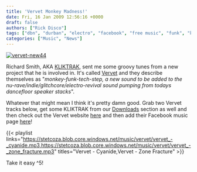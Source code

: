 ```yaml
---
title: 'Vervet Monkey Madness!'
date: Fri, 16 Jan 2009 12:56:16 +0000
draft: false
authors: ["Rick Disco"]
tags: ["dbn", "durban", "electro", "facebook", "free music", "funk", "kliktrak", "richard smith", "vervet"]
categories: ["Music", "News"]
---
```


[![vervet-new44](/wp-content/uploads/2009/01/vervet-new44-300x87.jpg "vervet-new44")](/wp-content/uploads/2009/01/vervet-new44.jpg)

Richard Smith, AKA [KLIKTRAK](/artists/kliktrak "KLIKTRAK"), sent me some groovy tunes from a new project that he is involved in. It's called [Vervet](http://www.vervet.tv/ "Vervet.TV") and they describe themselves as "_monkey-funk-tech-step, a new sound to be added to the nu-rave/indie/glitchcore/electro-revival sound pumping from todays dancefloor speaker stacks_".

Whatever that might mean I think it's pretty damn good. Grab two Vervet tracks below, get some KLIKTRAK from our [Downloads](/downloads "electrotrash Downloads") section as well and then check out the Vervet website [here](http://www.vervet.tv/ "Vervet.TV") and then add their Facebook music page [here](http://www.facebook.com/pages/Vervet/25643810825 "Vervet Facebook Page")!

{{< playlist
    links="https://stetcoza.blob.core.windows.net/music/vervet/vervet_-_cyanide.mp3,https://stetcoza.blob.core.windows.net/music/vervet/vervet_-_zone_fracture.mp3"
    titles="Vervet - Cyanide,Vervet - Zone Fracture" >}}

Take it easy ^5!